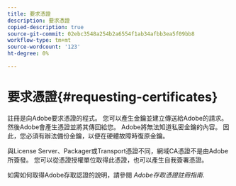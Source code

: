 ```yaml
---
title: 要求憑證
description: 要求憑證
copied-description: true
source-git-commit: 02ebc3548a254b2a6554f1ab34afbb3ea5f09bb8
workflow-type: tm+mt
source-wordcount: '123'
ht-degree: 0%

---
```


# 要求憑證{#requesting-certificates}

註冊是向Adobe要求憑證的程式。 您可以產生金鑰並建立傳送給Adobe的請求。 然後Adobe會產生憑證並將其傳回給您。 Adobe將無法知道私密金鑰的內容。 因此，您必須有辦法備份金鑰，以便在硬體故障時復原金鑰。

與License Server、Packager或Transport憑證不同，網域CA憑證不是由Adobe所簽發。 您可以從憑證授權單位取得此憑證，也可以產生自我簽署憑證。

如需如何取得Adobe存取認證的說明，請參閱 *Adobe存取憑證註冊指南*.
